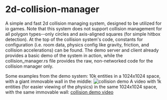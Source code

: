 # 2d-collision-manager
A simple and fast 2d collision managing system, designed to be utilized for io games.
Note that this system does not support collision management for all polygon types--only circles and axis-aligned squares (for simple hitbox detection).
At the top of the collision system's code, constants for configuration (i.e. room data, physics config like gravity, friction, and collision accelerations) can be found.
The demo server and client already provides a basic demo of the system in action, while the collision_manager.rs file provides the raw, non-networked code for the collision manager only. 

Some examples from the demo system:
10k entities in a 1024x1024 space, with a giant immovable wall in the middle:
![collision demo](https://github.com/user-attachments/assets/56394174-3f88-455f-ba57-0d3d2f20125b)
A video with 1k entities (for easier viewing of the physics) in the same 1024x1024 space, with the same immovable wall:
[collision demo video](https://github.com/user-attachments/assets/c5aac9a9-3a0b-4179-9632-15f5436b3144)

